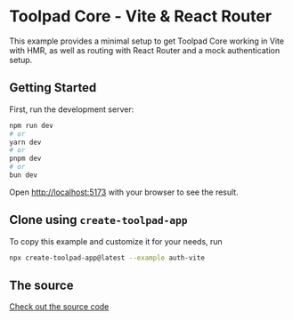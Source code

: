 # Toolpad Core - Vite & React Router

This example provides a minimal setup to get Toolpad Core working in Vite with HMR, as well as routing with React Router and a mock authentication setup.

## Getting Started

First, run the development server:

```bash
npm run dev
# or
yarn dev
# or
pnpm dev
# or
bun dev
```

Open [http://localhost:5173](http://localhost:5173) with your browser to see the result.

## Clone using `create-toolpad-app`

To copy this example and customize it for your needs, run

```bash
npx create-toolpad-app@latest --example auth-vite
```

## The source

[Check out the source code](https://github.com/mui/toolpad/tree/master/examples/core/auth-vite/)
